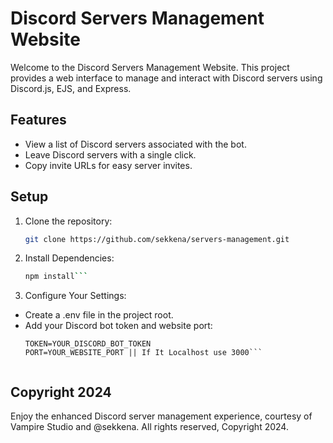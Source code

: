# Discord Servers Management Website

Welcome to the Discord Servers Management Website. This project provides a web interface to manage and interact with Discord servers using Discord.js, EJS, and Express.

## Features

- View a list of Discord servers associated with the bot.
- Leave Discord servers with a single click.
- Copy invite URLs for easy server invites.

## Setup

1. Clone the repository:
   ```bash
   git clone https://github.com/sekkena/servers-management.git

2. Install Dependencies:
    ```bash
    npm install```

3. Configure Your Settings:
- Create a .env file in the project root.
- Add your Discord bot token and website port:
    ```env
    TOKEN=YOUR_DISCORD_BOT_TOKEN
    PORT=YOUR_WEBSITE_PORT || If It Localhost use 3000```


## Copyright 2024
 Enjoy the enhanced Discord server management experience, courtesy of Vampire Studio and @sekkena. All rights reserved, Copyright 2024.
